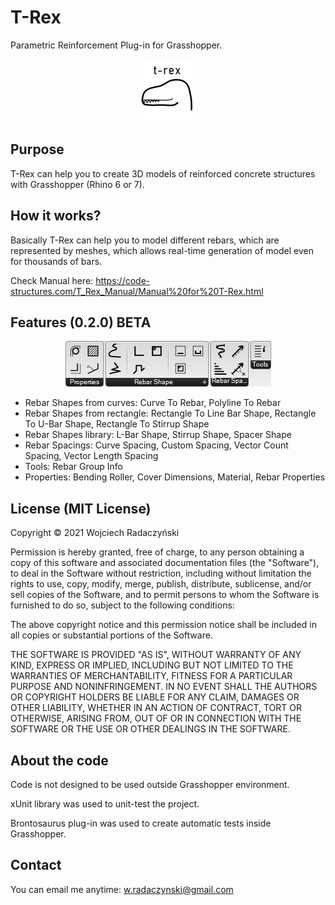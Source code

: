 # T-Rex
Parametric Reinforcement Plug-in for Grasshopper.

<p align="center">
  <img width="100" height="100" src="https://github.com/paireks/T-Rex/blob/Version1_0_0/IMG/TRexLogo100x100.png">
</p>

## Purpose

T-Rex can help you to create 3D models of reinforced concrete structures with Grasshopper (Rhino 6 or 7).

## How it works?

Basically T-Rex can help you to model different rebars, which are represented by meshes, which allows real-time generation of model even for thousands of bars.

Check Manual here: https://code-structures.com/T_Rex_Manual/Manual%20for%20T-Rex.html

## Features (0.2.0) BETA

<p align="center">
  <img src="https://github.com/paireks/T-Rex/blob/Version1_0_0/IMG/2020-11-08_22h34_54.png">
</p>

- Rebar Shapes from curves: Curve To Rebar, Polyline To Rebar
- Rebar Shapes from rectangle: Rectangle To Line Bar Shape, Rectangle To U-Bar Shape, Rectangle To Stirrup Shape
- Rebar Shapes library: L-Bar Shape, Stirrup Shape, Spacer Shape
- Rebar Spacings: Curve Spacing, Custom Spacing, Vector Count Spacing, Vector Length Spacing
- Tools: Rebar Group Info
- Properties: Bending Roller, Cover Dimensions, Material, Rebar Properties

## License (MIT License)

Copyright © 2021 Wojciech Radaczyński

Permission is hereby granted, free of charge, to any person obtaining a copy of this software and associated documentation files (the "Software"), to deal in the Software without restriction, including without limitation the rights to use, copy, modify, merge, publish, distribute, sublicense, and/or sell copies of the Software, and to permit persons to whom the Software is furnished to do so, subject to the following conditions:

The above copyright notice and this permission notice shall be included in all copies or substantial portions of the Software.

THE SOFTWARE IS PROVIDED "AS IS", WITHOUT WARRANTY OF ANY KIND, EXPRESS OR IMPLIED, INCLUDING BUT NOT LIMITED TO THE WARRANTIES OF MERCHANTABILITY, FITNESS FOR A PARTICULAR PURPOSE AND NONINFRINGEMENT. IN NO EVENT SHALL THE AUTHORS OR COPYRIGHT HOLDERS BE LIABLE FOR ANY CLAIM, DAMAGES OR OTHER LIABILITY, WHETHER IN AN ACTION OF CONTRACT, TORT OR OTHERWISE, ARISING FROM, OUT OF OR IN CONNECTION WITH THE SOFTWARE OR THE USE OR OTHER DEALINGS IN THE SOFTWARE.

## About the code

Code is not designed to be used outside Grasshopper environment.

xUnit library was used to unit-test the project.

Brontosaurus plug-in was used to create automatic tests inside Grasshopper.

## Contact

You can email me anytime: [w.radaczynski@gmail.com](mailto:w.radaczynski@gmail.com)

